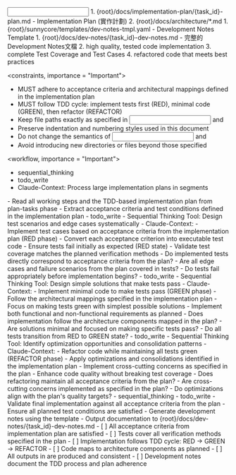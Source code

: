 <input>
  <context>
  1. {root}/docs/implementation-plan/{task_id}-plan.md - Implementation Plan (實作計劃)
  2. {root}/docs/architecture/*.md
  </context>
  <templates>
  1. {root}/sunnycore/templates/dev-notes-tmpl.yaml - Development Notes Template
  </templates>
</input>

<output>
1. {root}/docs/dev-notes/{task_id}-dev-notes.md - 完整的Development Notes文檔
2. high quality, tested code implementation
3. complete Test Coverage and Test Cases
4. refactored code that meets best practices
</output>

<constraints, importance = "Important">
- MUST adhere to acceptance criteria and architectural mappings defined in the implementation plan
- MUST follow TDD cycle: implement tests first (RED), minimal code (GREEN), then refactor (REFACTOR)
- Keep file paths exactly as specified in <input> and <output>
- Preserve indentation and numbering styles used in this document
- Do not change the semantics of <input> and <output>
- Avoid introducing new directories or files beyond those specified
</constraints>

<workflow, importance = "Important">
  <stage id="1: setup">
  <tools>
  - sequential_thinking
  - todo_write
  - Claude-Context: Process large implementation plans in segments
  </tools>
  - Read all working steps and the TDD-based implementation plan from plan-tasks phase
  - Extract acceptance criteria and test conditions defined in the implementation plan
  </stage>
  
  <stage id="2: red-implement-tests">
  <tools>
  - todo_write
  - Sequential Thinking Tool: Design test scenarios and edge cases systematically
  - Claude-Context: 
  </tools>
  - Implement test cases based on acceptance criteria from the implementation plan (RED phase)
  - Convert each acceptance criterion into executable test code
  - Ensure tests fail initially as expected (RED state)
  - Validate test coverage matches the planned verification methods

  <questions>
  - Do implemented tests directly correspond to acceptance criteria from the plan?
  - Are all edge cases and failure scenarios from the plan covered in tests?
  - Do tests fail appropriately before implementation begins?
  </questions>
  </stage>
  
  <stage id="3: green-minimal-implementation">
  <tools>
  - todo_write
  - Sequential Thinking Tool: Design simple solutions that make tests pass
  - Claude-Context: 
  </tools>
  - Implement minimal code to make tests pass (GREEN phase)
  - Follow the architectural mappings specified in the implementation plan
  - Focus on making tests green with simplest possible solutions
  - Implement both functional and non-functional requirements as planned

  <questions>
  - Does implementation follow the architecture components mapped in the plan?
  - Are solutions minimal and focused on making specific tests pass?
  - Do all tests transition from RED to GREEN state?
  </questions>
  </stage>
  
  <stage id="4: refactor-optimize">
  <tools>
  - todo_write
  - Sequential Thinking Tool: Identify optimization opportunities and consolidation patterns
  - Claude-Context: 
  </tools>
  - Refactor code while maintaining all tests green (REFACTOR phase)
  - Apply optimizations and consolidations identified in the implementation plan
  - Implement cross-cutting concerns as specified in the plan
  - Enhance code quality without breaking test coverage

  <questions>
  - Does refactoring maintain all acceptance criteria from the plan?
  - Are cross-cutting concerns implemented as specified in the plan?
  - Do optimizations align with the plan's quality targets?
  </questions>
  </stage>
  
  <stage id="5: validate-and-document">
  <tools>
  - sequential_thinking
  - todo_write
  </tools>
  - Validate final implementation against all acceptance criteria from the plan
  - Ensure all planned test conditions are satisfied
  - Generate development notes using the template
  - Output documentation to {root}/docs/dev-notes/{task_id}-dev-notes.md

  <checks>
  - [ ] All acceptance criteria from implementation plan are satisfied
  - [ ] Tests cover all verification methods specified in the plan
  - [ ] Implementation follows TDD cycle: RED → GREEN → REFACTOR
  - [ ] Code maps to architecture components as planned
  - [ ] All outputs in <output> are produced and consistent
  - [ ] Development notes document the TDD process and plan adherence
  </checks>
  </stage>
</workflow>